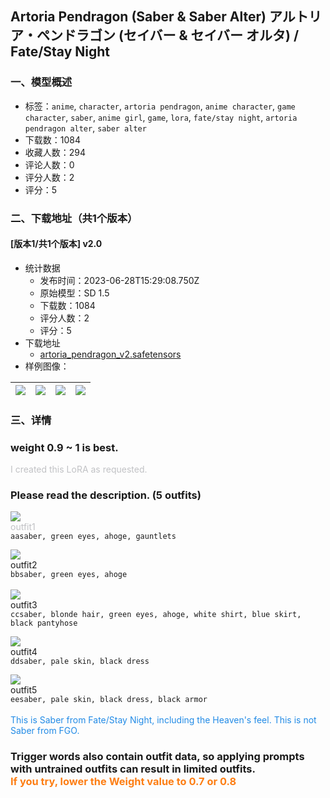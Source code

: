 ## Artoria Pendragon (Saber & Saber Alter) アルトリア・ペンドラゴン (セイバー & セイバー オルタ) / Fate/Stay Night
### 一、模型概述

- 标签：`anime`, `character`, `artoria pendragon`, `anime character`, `game character`, `saber`, `anime girl`, `game`, `lora`, `fate/stay night`, `artoria pendragon alter`, `saber alter`
- 下载数：1084
- 收藏人数：294
- 评论人数：0
- 评分人数：2
- 评分：5

### 二、下载地址（共1个版本）

#### [版本1/共1个版本] v2.0

- 统计数据
  - 发布时间：2023-06-28T15:29:08.750Z
  - 原始模型：SD 1.5
  - 下载数：1084
  - 评分人数：2
  - 评分：5
- 下载地址
  - [artoria_pendragon_v2.safetensors](https://civitai.com/api/download/models/105968)
- 样例图像：

| <img src="https://image.civitai.com/xG1nkqKTMzGDvpLrqFT7WA/96581c0b-33a5-40b6-ab19-ca2f582b31c3/width=450/1323075.jpeg" /> | <img src="https://image.civitai.com/xG1nkqKTMzGDvpLrqFT7WA/53bb9266-f7c3-4c95-81a3-1a382fc6bee8/width=450/1323005.jpeg" /> | <img src="https://image.civitai.com/xG1nkqKTMzGDvpLrqFT7WA/499944a0-6986-4b31-9d15-b12210ddaeff/width=450/1322990.jpeg" /> | <img src="https://image.civitai.com/xG1nkqKTMzGDvpLrqFT7WA/7e48cd9d-fcb3-409e-8426-3b5d4a2c1678/width=450/1322994.jpeg" /> |
| ---- | ---- | ---- | ---- |


### 三、详情
<h3 id="heading-160">weight 0.9 ~ 1 is best.</h3><p><span style="color:rgb(193, 194, 197)">I created this LoRA as requested.</span></p><h3 id="please-read-the-description">Please read the description. (5 outfits)</h3><p></p><p><img src="https://image.civitai.com/xG1nkqKTMzGDvpLrqFT7WA/20632915-a2c2-4184-b0e4-a98f3396438d/width=525/20632915-a2c2-4184-b0e4-a98f3396438d.jpeg" /><br /><span style="color:rgb(193, 194, 197)">outfit1</span><br /><code>aasaber, green eyes, ahoge, gauntlets</code><br /></p><p><img src="https://image.civitai.com/xG1nkqKTMzGDvpLrqFT7WA/9180b472-2f50-4b06-8e11-b131eb467cfe/width=525/9180b472-2f50-4b06-8e11-b131eb467cfe.jpeg" /><br />outfit2<br /><code>bbsaber, green eyes, ahoge</code><br /><br /><img src="https://image.civitai.com/xG1nkqKTMzGDvpLrqFT7WA/dc4d3dfc-8973-40c3-84a9-c56033261a81/width=525/dc4d3dfc-8973-40c3-84a9-c56033261a81.jpeg" /><br />outfit3<br /><code>ccsaber, blonde hair, green eyes, ahoge, white shirt, blue skirt, black pantyhose</code></p><p></p><p><img src="https://image.civitai.com/xG1nkqKTMzGDvpLrqFT7WA/a42c06e7-9b98-4cc2-a11a-2936550b59a8/width=525/a42c06e7-9b98-4cc2-a11a-2936550b59a8.jpeg" /><br />outfit4<br /><code>ddsaber, pale skin, black dress</code></p><p></p><p><img src="https://image.civitai.com/xG1nkqKTMzGDvpLrqFT7WA/2030cd8e-e9d7-4ed3-8aaa-66f10ffc281d/width=525/2030cd8e-e9d7-4ed3-8aaa-66f10ffc281d.jpeg" /><br />outfit5<br /><code>eesaber, pale skin, black dress, black armor</code><br /><br /><span style="color:#228be6">This is Saber from Fate/Stay Night, including the Heaven's feel. This is not Saber from FGO.</span><br /></p><h3 id="heading-290">Trigger words also contain outfit data, so applying prompts with untrained outfits can result in limited outfits.<br /><span style="color:rgb(253, 126, 20)">If you try, lower the Weight value to 0.7 or 0.8</span></h3>